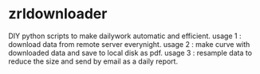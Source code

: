 # zrldownloader
DIY python scripts to make dailywork automatic and efficient.
usage 1 : download data from remote server everynight.
usage 2 : make curve with downloaded data and save to local disk as pdf.
usage 3 : resample data to reduce the size and send by email as a daily report.
